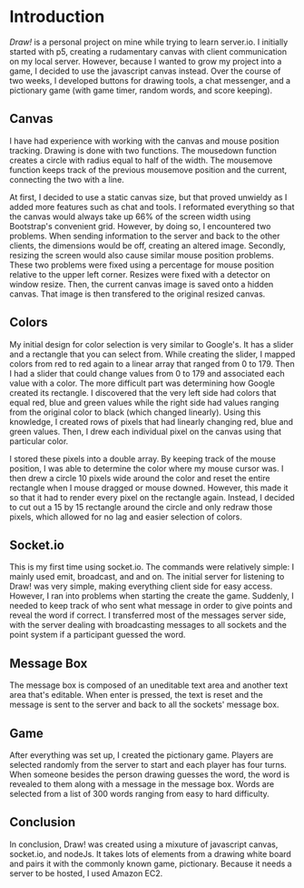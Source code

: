 
Introduction
====================
*Draw!* is a personal project on mine while trying to learn server.io. I initially started with p5, creating a rudamentary canvas with client communication on my local server. However, because I wanted to grow my project into a game, I decided to use the javascript canvas instead. Over the course of two weeks, I developed buttons for drawing tools, a chat messenger, and a pictionary game (with game timer, random words, and score keeping).

## Canvas
I have had experience with working with the canvas and mouse position tracking. Drawing is done with two functions. The mousedown function creates a circle with radius equal to half of the width. The mousemove function keeps track of the previous mousemove position and the current, connecting the two with a line. 

At first, I decided to use a static canvas size, but that proved unwieldy as I added more features such as chat and tools. I reformated everything so that the canvas would always take up 66% of the screen width using Bootstrap's convenient grid. However, by doing so, I encountered two problems. When sending information to the server and back to the other clients, the dimensions would be off, creating an altered image. Secondly, resizing the screen would also cause similar mouse position problems. These two problems were fixed using a percentage for mouse position relative to the upper left corner. Resizes were fixed with a detector on window resize. Then, the current canvas image is saved onto a hidden canvas. That image is then transfered to the original resized canvas.

## Colors
My initial design for color selection is very similar to Google's. It has a slider and a rectangle that you can select from. While creating the slider, I mapped colors from red to red again to a linear array that ranged from 0 to 179. Then I had a slider that could change values from 0 to 179 and associated each value with a color. The more difficult part was determining how Google created its rectangle. I discovered that the very left side had colors that equal red, blue and green values while the right side had values ranging from the original color to black (which changed linearly). Using this knowledge, I created rows of pixels that had linearly changing red, blue and green values. Then, I drew each individual pixel on the canvas using that particular color. 

I stored these pixels into a double array. By keeping track of the mouse position, I was able to determine the color where my mouse cursor was. I then drew a circle 10 pixels wide around the color and reset the entire rectangle when I mouse dragged or mouse downed. However, this made it so that it had to render every pixel on the rectangle again. Instead, I decided to cut out a 15 by 15 rectangle around the circle and only redraw those pixels, which allowed for no lag and easier selection of colors.

## Socket.io
This is my first time using socket.io. The commands were relatively simple: I mainly used emit, broadcast, and and on. The initial server for listening to Draw! was very simple, making everything client side for easy access. However, I ran into problems when starting the create the game. Suddenly, I needed to keep track of who sent what message in order to give points and reveal the word if correct. I transferred most of the messages server side, with the server dealing with broadcasting messages to all sockets and the point system if a participant guessed the word. 

## Message Box
The message box is composed of an uneditable text area and another text area that's editable. When enter is pressed, the text is reset and the message is sent to the server and back to all the sockets' message box.

## Game
After everything was set up, I created the pictionary game. Players are selected randomly from the server to start and each player has four turns. When someone besides the person drawing guesses the word, the word is revealed to them along with a message in the message box. Words are selected from a list of 300 words ranging from easy to hard difficulty.

## Conclusion
In conclusion, Draw! was created using a mixuture of javascript canvas, socket.io, and nodeJs. It takes lots of elements from a drawing white board and pairs it with the commonly known game, pictionary. Because it needs a server to be hosted, I used Amazon EC2. 
